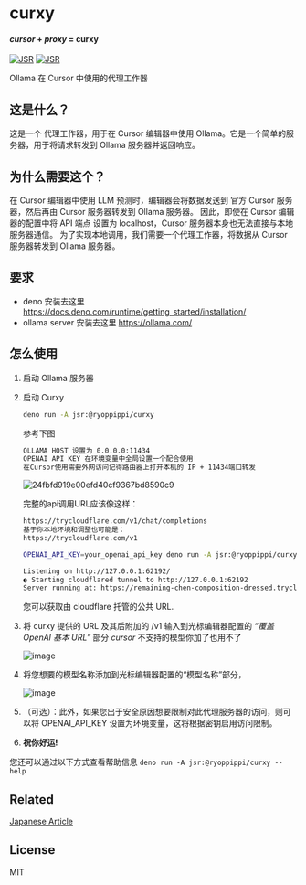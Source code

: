 # curxy

#### _cursor_ + _proxy_ = **curxy**

[![JSR](https://jsr.io/badges/@ryoppippi/curxy)](https://jsr.io/@ryoppippi/curxy)
[![JSR](https://jsr.io/badges/@ryoppippi/curxy/score)](https://jsr.io/@ryoppippi/curxy)

Ollama 在 Cursor 中使用的代理工作器

## 这是什么？

这是一个 代理工作器，用于在 Cursor 编辑器中使用 Ollama。它是一个简单的服务器，用于将请求转发到 Ollama 服务器并返回响应。

## 为什么需要这个？

在 Cursor 编辑器中使用 LLM 预测时，编辑器会将数据发送到 官方 Cursor 服务器，然后再由 Cursor 服务器转发到 Ollama 服务器。
因此，即使在 Cursor 编辑器的配置中将 API 端点 设置为 localhost，Cursor 服务器本身也无法直接与本地服务器通信。
为了实现本地调用，我们需要一个代理工作器，将数据从 Cursor 服务器转发到 Ollama 服务器。

## 要求

- deno   安装去这里 https://docs.deno.com/runtime/getting_started/installation/
- ollama server  安装去这里  https://ollama.com/

## 怎么使用

1. 启动 Ollama 服务器

2. 启动 Curxy

   ```sh
   deno run -A jsr:@ryoppippi/curxy
   ```

   参考下图
   ```sh
   OLLAMA HOST 设置为 0.0.0.0:11434
   OPENAI API KEY 在环境变量中全局设置一个配合使用
   在Cursor使用需要外网访问记得路由器上打开本机的 IP + 11434端口转发
   
   ```
   ![24fbfd919e00efd40cf9367bd8590c9](https://github.com/user-attachments/assets/71d5764c-5cfb-41b0-a161-e6e587577a16)


   完整的api调用URL应该像这样：
   ```sh
   https://trycloudflare.com/v1/chat/completions
   基于你本地环境和调整也可能是：
   https://trycloudflare.com/v1
   ```

   ```bash
   OPENAI_API_KEY=your_openai_api_key deno run -A jsr:@ryoppippi/curxy

   Listening on http://127.0.0.1:62192/
   ◐ Starting cloudflared tunnel to http://127.0.0.1:62192                                                                                                                                                                                                                                                           5:39:59 PM
   Server running at: https://remaining-chen-composition-dressed.trycloudflare.com
   ```

   您可以获取由 cloudflare 托管的公共 URL.

4. 将 curxy 提供的 URL 及其后附加的 /v1 输入到光标编辑器配置的  _“覆盖 OpenAl 基本 URL”_  部分 _cursor_ 不支持的模型你加了也用不了

   ![image](https://github.com/user-attachments/assets/085705e1-ecca-48a9-b005-bd33f77bc642)

4. 将您想要的模型名称添加到光标编辑器配置的“模型名称”部分，

   ![image](https://github.com/user-attachments/assets/4dbfd8d6-add2-4ecd-8466-a0540a1aca5c)


5. （可选）：此外，如果您出于安全原因想要限制对此代理服务器的访问，则可以将 OPENAI_API_KEY 设置为环境变量，这将根据密钥启用访问限制。

6. **祝你好运!**

您还可以通过以下方式查看帮助信息 `deno run -A jsr:@ryoppippi/curxy --help`

## Related

[Japanese Article](https://zenn.dev/ryoppippi/articles/02c618452a1c9f)

## License

MIT
